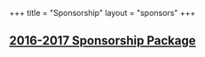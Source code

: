 +++
title = "Sponsorship"
layout = "sponsors"
+++

## [2016-2017 Sponsorship Package](/docs/UBC_Chem-E-Car_2016-2017.pdf)